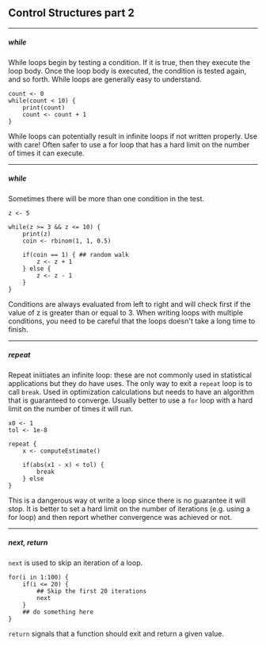 ## Control Structures part 2

---

##### while
While loops begin by testing a condition. If it is true, then they execute the loop body. Once the loop body is executed, the condition is tested again, and so forth. While loops are generally easy to understand.

```
count <- 0
while(count < 10) {
    print(count)
    count <- count + 1
}
```
While loops can potentially result in infinite loops if not written properly. Use with care! Often safer to use a for loop that has a hard limit on the number of times it can execute.

---

##### while
Sometimes there will be more than one condition in the test.

```
z <- 5

while(z >= 3 && z <= 10) {
    print(z)
    coin <- rbinom(1, 1, 0.5)
    
    if(coin == 1) { ## random walk
        z <- z + 1
    } else {
        z <- z - 1
    }
}
```

Conditions are always evaluated from left to right and will check first if the value of z is greater than or equal to 3. When writing loops with multiple conditions, you need to be careful that the loops doesn't take a long time to finish. 

---

##### repeat
Repeat iniitiates an infinite loop: these are not commonly used in statistical applications but they do have uses. The only way to exit a `repeat` loop is to call `break`.  Used in optimization calculations but needs to have an algorithm that is guaranteed to converge.  Usually better to use a `for` loop with a hard limit on the number of times it will run.

```
x0 <- 1
tol <- 1e-8

repeat {
    x <- computeEstimate()
    
    if(abs(x1 - x) < tol) {
        break
    } else
}
```

This is a dangerous way ot write a loop since there is no guarantee it will stop. It is better to set a hard limit on the number of iterations (e.g. using a for loop) and then report whether convergence was achieved or not.

---

##### next, return
`next` is used to skip an iteration of a loop.

```
for(i in 1:100) {
    if(i <= 20) {
        ## Skip the first 20 iterations
        next
    }
    ## do something here
}
```

`return` signals that a function should exit and return a given value.